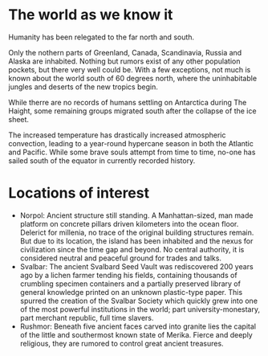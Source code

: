 The world as we know it
=======================

Humanity has been relegated to the far north and south.  

Only the nothern parts of  Greenland, Canada, Scandinavia, Russia and Alaska are inhabited. Nothing but rumors exist of any other population pockets, but there very well could be. With a few exceptions, not much is known about the world south of 60 degrees north, where the uninhabitable jungles and deserts of the new tropics begin.

While therre are no records of humans settling on Antarctica during The Haight, some remaining groups migrated south after the collapse of the ice sheet. 

The increased temperature has drastically increased atmospheric convection, leading to a year-round hypercane season in both the Atlantic and Pacific. While some brave souls attempt from time to time, no-one has sailed south of the equator in currently recorded history.


Locations of interest
=============================
* Norpol: Ancient structure still standing. A Manhattan-sized, man made platform on concrete pillars driven kilometers into the ocean floor. Delerict for millenia, no trace of the original building structures remain. But due to its location, the island has been inhabited and the nexus for civilization since the time gap and beyond. No central authority, it is considered neutral and peaceful ground for trades and talks.
* Svalbar: The ancient Svalbard Seed Vault was rediscovered 200 years ago by a lichen farmer tending his fields, containing thousands of crumbling specimen containers and a partially preserved library of general knowledge printed on an unknown plastic-type paper. This spurred the creation of the Svalbar Society which quickly grew into one of the most powerful institutions in the world; part university-monestary, part merchant republic, full time slavers.
* Rushmor: Beneath five ancient faces carved into granite lies the capital of the little and southermost known state of Merika. Fierce and deeply religious, they are rumored to control great ancient treasures.


